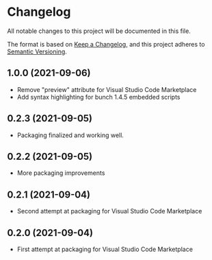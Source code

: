 # Changelog

All notable changes to this project will be documented in this file.

The format is based on [Keep a Changelog](https://keepachangelog.com/en/1.0.0/),
and this project adheres to [Semantic Versioning](https://semver.org/spec/v2.0.0.html).


## 1.0.0 (2021-09-06)

- Remove "preview" attribute for Visual Studio Code Marketplace 
- Add syntax highlighting for bunch 1.4.5 embedded scripts


## 0.2.3 (2021-09-05)

- Packaging finalized and working well.


## 0.2.2 (2021-09-05)

- More packaging improvements


## 0.2.1 (2021-09-04)

- Second attempt at packaging for Visual Studio Code Marketplace


## 0.2.0 (2021-09-04)

- First attempt at packaging for Visual Studio Code Marketplace

